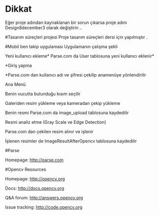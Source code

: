 # Dikkat

Eğer proje adından kaynaklanan bir sorun çıkarsa proje adını  Design8december3  olarak değiştirin ..

#Tasarım süreçleri projesi 
Proje tasarım süreçleri dersi için yapılmıştır .

#Mobil ben takip uygulaması
Uygulamanın çalışma şekli

Yeni kullanıcı ekleme*
 Parse.com da User tablosuna yeni kullanıcı eklenir*
  
*Giriş yapma
  
  *Parse.com dan kullanıcı adı ve şifresi çekilip anamenüye yönlendirilir
  
Ana Menü
  
  Benin vucutta bulunduğu kısım seçilir
  
Galeriden resim yükleme veya kameradan çekip yükleme
  
  Benin resmi Parse.com da image_upload tablosuna kaydedilir
  
Resmi analiz etme (Gray Scale ve Edge Detection)
  
  Parse.com dan çekilen resim alınır ve işlenir
  
  İşlenen resimler de ImageResultAfterOpencv tablosuna kaydedilir




#Parse

Homepage: http://parse.com

#Opencv
Resources

Homepage: http://opencv.org

Docs: http://docs.opencv.org

Q&A forum: http://answers.opencv.org

Issue tracking: http://code.opencv.org
